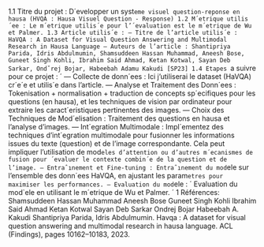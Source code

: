 1.1 Titre du projet :
D´evelopper un syst`eme visuel question-reponse en hausa (HVQA : Hausa Visuel Question - Response)
1.2 M´etrique utilis´ee :
Le m´etrique utilis´e pour l’´evaluation est le m´etrique de Wu et Palmer.
1.3 Article utilis´e :
— Titre de l’article utilis´e : HaVQA : A Dataset for Visual Question Answering and Multimodal Research in Hausa Language
— Auteurs de l’article :
Shantipriya Parida, Idris Abdulmumin, Shamsuddeen Hassan Muhammad, Aneesh Bose,
Guneet Singh Kohli, Ibrahim Said Ahmad, Ketan Kotwal, Sayan Deb Sarkar, Ondˇrej
Bojar, Habeebah Adamu Kakudi [SP23]
1.4 Etapes `a suivre pour ce projet : ´
— Collecte de donn´ees : Ici j’utiliserai le dataset (HaVQA) cr´e´e et utilis´e dans l’article.
— Analyse et Traitement des Donn´ees : Tokenisation + normalisation + traduction de concepts
sp´ecifiques pour les questions (en hausa), et les techniques de vision par ordinateur pour extraire
les caract´eristiques pertinentes des images.
— Choix des Techniques de Mod´elisation : Traitement des questions en hausa et l’analyse d’images.
— Int´egration Multimodale : Impl´ementez des techniques d’int´egration multimodale pour fusionner
les informations issues du texte (question) et de l’image correspondante. Cela peut impliquer l’utilisation de mod`eles d’attention ou d’autres m´ecanismes de fusion pour ´evaluer le contexte combin´e de la
question et de l’image.
— Entraˆınement et Fine-tuning : Entraˆınement du mod`ele sur l’ensemble des donn´ees HaVQA, en
ajustant les param`etres pour maximiser les performances.
— Evaluation du mod`ele : ´ Evaluation du mod`ele en utilisant le m´etrique de Wu et Palmer. ´
1
Références:
Shamsuddeen Hassan Muhammad Aneesh Bose Guneet Singh Kohli Ibrahim Said Ahmad Ketan Kotwal Sayan Deb Sarkar Ondrej Bojar Habeebah A. Kakudi Shantipriya Parida, Idris Abdulmumin. Havqa : A dataset for visual question answering and multimodal research in hausa
language. ACL (Findings), pages 10162–10183, 2023.
